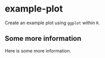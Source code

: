 # example-plot

Create an example plot using `ggplot` within `R`.

## Some more information

Here is some more information.